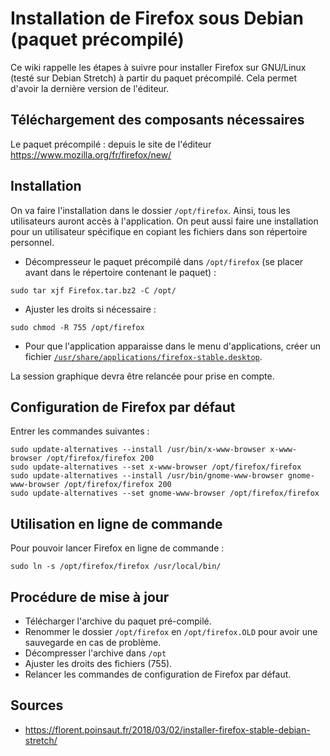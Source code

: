 # Installation de Firefox sous Debian (paquet précompilé)

Ce wiki rappelle les étapes à suivre pour installer Firefox sur GNU/Linux
(testé sur Debian Stretch) à partir du paquet précompilé. Cela permet d'avoir
la dernière version de l'éditeur.

## Téléchargement des composants nécessaires

Le paquet précompilé : depuis le site de l'éditeur
<https://www.mozilla.org/fr/firefox/new/>

## Installation

On va faire l'installation dans le dossier `/opt/firefox`. Ainsi, tous les
utilisateurs auront accès à l'application. On peut aussi faire une
installation pour un utilisateur spécifique en copiant les fichiers dans son
répertoire personnel.

* Décompresseur le paquet précompilé dans `/opt/firefox` (se placer avant
  dans le répertoire contenant le paquet) :
```
sudo tar xjf Firefox.tar.bz2 -C /opt/
```
* Ajuster les droits si nécessaire :
```
sudo chmod -R 755 /opt/firefox
```
* Pour que l'application apparaisse dans le menu d'applications, créer un
  fichier
  [`/usr/share/applications/firefox-stable.desktop`](./firefox-stable.desktop).

La session graphique devra être relancée pour prise en compte.

## Configuration de Firefox par défaut

Entrer les commandes suivantes :
```
sudo update-alternatives --install /usr/bin/x-www-browser x-www-browser /opt/firefox/firefox 200
sudo update-alternatives --set x-www-browser /opt/firefox/firefox
sudo update-alternatives --install /usr/bin/gnome-www-browser gnome-www-browser /opt/firefox/firefox 200
sudo update-alternatives --set gnome-www-browser /opt/firefox/firefox
```

## Utilisation en ligne de commande

Pour pouvoir lancer Firefox en ligne de commande :
```
sudo ln -s /opt/firefox/firefox /usr/local/bin/
```

## Procédure de mise à jour

* Télécharger l'archive du paquet pré-compilé.
* Renommer le dossier `/opt/firefox` en `/opt/firefox.OLD` pour avoir une sauvegarde en cas de problème.
* Décompresser l'archive dans `/opt`
* Ajuster les droits des fichiers (755).
* Relancer les commandes de configuration de Firefox par défaut.

## Sources

* <https://florent.poinsaut.fr/2018/03/02/installer-firefox-stable-debian-stretch/>
